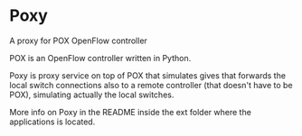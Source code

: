 Poxy
====

A proxy for POX OpenFlow controller


POX is an OpenFlow controller written in Python.

Poxy is proxy service on top of POX that simulates gives that
forwards the local switch connections also to a remote controller
(that doesn't have to be POX), simulating actually the local
switches. 

More info on Poxy in the README inside the ext folder where the
applications is located.

